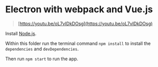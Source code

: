 # Electron with webpack and Vue.js

> [https://youtu.be/oL7vIDkDOsg](https://youtu.be/oL7vIDkDOsg)

Install [Node.js](https://nodejs.org/).

Within this folder run the terminal command `npm install` to install the
`dependencies` and `devDependencies`.

Then run `npm start` to run the app.
